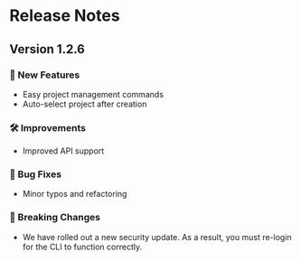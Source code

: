 # Release Notes
## Version 1.2.6

### 🚀 New Features
- Easy project management commands
- Auto-select project after creation

### 🛠 Improvements
- Improved API support

### 🐞 Bug Fixes
- Minor typos and refactoring

### 🔧 Breaking Changes
- We have rolled out a new security update. As a result, you must re-login for the CLI to function correctly.
